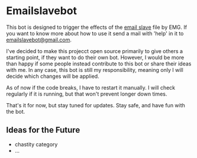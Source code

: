 # Emailslavebot

This bot is designed to trigger the effects of the [email slave](https://warpmymind.com/index.php?gadget=HFiles&action=GetFile&file_id=462) file by EMG. If you want to know more about how to use it send a mail with 'help' in it to [emailslavebot@gmail.com](emailslavebot@gmail.com).

I've decided to make this projecct open source primarily to give others a starting point, if they want to do their own bot. However, I would be more than happy if some people instead contribute to this bot or share their ideas with me. In any case, this bot is still my responsibility, meaning only I will decide which changes will be applied. 

As of now if the code breaks, I have to restart it manually. I will check regularly if it is running, but that won't prevent longer down times. 

That's it for now, but stay tuned for updates.
Stay safe, and have fun with the bot.


## Ideas for the Future
- chastity category
- ...
